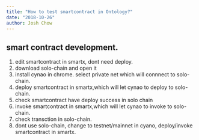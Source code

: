```yaml
---
title: "How to test smartcontract in Ontology?"
date: "2018-10-26"
author: Josh Chow
---
```



## smart contract development.

1. edit smartcontract in smartx, dont need deploy.
2. download solo-chain and open it
3. install cynao in chrome. select private net which will connnect to solo-chain.
4. deploy smartcontract in smartx,which will let cynao to deploy to solo-chain.
5. check smartcontract have deploy success in solo chain
6. invoke smartcontract in smartx,which will let cynao to invoke to solo-chain.
7. check transction in solo-chain.
8. dont use solo-chain, change to testnet/mainnet in cyano, deploy/invoke smartcontract in smartx.

